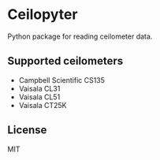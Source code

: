 # Ceilopyter

Python package for reading ceilometer data.

## Supported ceilometers

- Campbell Scientific CS135
- Vaisala CL31
- Vaisala CL51
- Vaisala CT25K

## License

MIT
